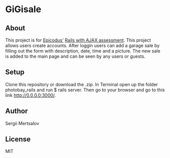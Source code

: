 # GiGisale
## About
This project is for [Epicodus'](http://www.epicodus.com/) [Rails with AJAX assessment](http://www.learnhowtoprogram.com/lessons/rails-with-ajax-assessment). 
This project allows users create accounts. After loggin users can add a garage sale by filling out the form with description, date, time and a picture. The new sale is added to the main page and can be seen by any users or guests.
## Setup
Clone this repository or download the .zip. In Terminal open up the folder photobay_rails and run $ rails server. Then go to your browser and go to this link http://0.0.0.0:3000/.
## Author
Sergii Mertsalov

## License
MIT